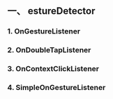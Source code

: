 
## 一、 estureDetector
### 1. OnGestureListener
### 2. OnDoubleTapListener
### 3. OnContextClickListener
### 4. SimpleOnGestureListener
